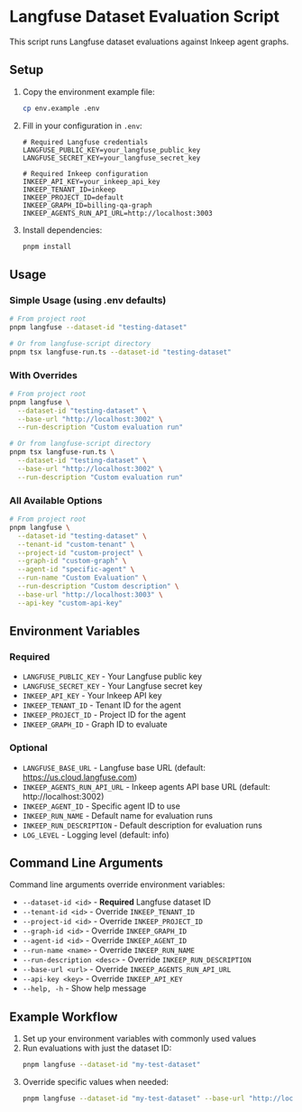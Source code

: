 # Langfuse Dataset Evaluation Script

This script runs Langfuse dataset evaluations against Inkeep agent graphs.

## Setup

1. Copy the environment example file:
   ```bash
   cp env.example .env
   ```

2. Fill in your configuration in `.env`:
   ```env
   # Required Langfuse credentials
   LANGFUSE_PUBLIC_KEY=your_langfuse_public_key
   LANGFUSE_SECRET_KEY=your_langfuse_secret_key
   
   # Required Inkeep configuration
   INKEEP_API_KEY=your_inkeep_api_key
   INKEEP_TENANT_ID=inkeep
   INKEEP_PROJECT_ID=default
   INKEEP_GRAPH_ID=billing-qa-graph
   INKEEP_AGENTS_RUN_API_URL=http://localhost:3003
   ```

3. Install dependencies:
   ```bash
   pnpm install
   ```

## Usage

### Simple Usage (using .env defaults)
```bash
# From project root
pnpm langfuse --dataset-id "testing-dataset"

# Or from langfuse-script directory
pnpm tsx langfuse-run.ts --dataset-id "testing-dataset"
```

### With Overrides
```bash
# From project root
pnpm langfuse \
  --dataset-id "testing-dataset" \
  --base-url "http://localhost:3002" \
  --run-description "Custom evaluation run"

# Or from langfuse-script directory
pnpm tsx langfuse-run.ts \
  --dataset-id "testing-dataset" \
  --base-url "http://localhost:3002" \
  --run-description "Custom evaluation run"
```

### All Available Options
```bash
# From project root
pnpm langfuse \
  --dataset-id "testing-dataset" \
  --tenant-id "custom-tenant" \
  --project-id "custom-project" \
  --graph-id "custom-graph" \
  --agent-id "specific-agent" \
  --run-name "Custom Evaluation" \
  --run-description "Custom description" \
  --base-url "http://localhost:3003" \
  --api-key "custom-api-key"
```

## Environment Variables

### Required
- `LANGFUSE_PUBLIC_KEY` - Your Langfuse public key
- `LANGFUSE_SECRET_KEY` - Your Langfuse secret key
- `INKEEP_API_KEY` - Your Inkeep API key
- `INKEEP_TENANT_ID` - Tenant ID for the agent
- `INKEEP_PROJECT_ID` - Project ID for the agent
- `INKEEP_GRAPH_ID` - Graph ID to evaluate

### Optional
- `LANGFUSE_BASE_URL` - Langfuse base URL (default: https://us.cloud.langfuse.com)
- `INKEEP_AGENTS_RUN_API_URL` - Inkeep agents API base URL (default: http://localhost:3002)
- `INKEEP_AGENT_ID` - Specific agent ID to use
- `INKEEP_RUN_NAME` - Default name for evaluation runs
- `INKEEP_RUN_DESCRIPTION` - Default description for evaluation runs
- `LOG_LEVEL` - Logging level (default: info)

## Command Line Arguments

Command line arguments override environment variables:

- `--dataset-id <id>` - **Required** Langfuse dataset ID
- `--tenant-id <id>` - Override `INKEEP_TENANT_ID`
- `--project-id <id>` - Override `INKEEP_PROJECT_ID`
- `--graph-id <id>` - Override `INKEEP_GRAPH_ID`
- `--agent-id <id>` - Override `INKEEP_AGENT_ID`
- `--run-name <name>` - Override `INKEEP_RUN_NAME`
- `--run-description <desc>` - Override `INKEEP_RUN_DESCRIPTION`
- `--base-url <url>` - Override `INKEEP_AGENTS_RUN_API_URL`
- `--api-key <key>` - Override `INKEEP_API_KEY`
- `--help, -h` - Show help message

## Example Workflow

1. Set up your environment variables with commonly used values
2. Run evaluations with just the dataset ID:
   ```bash
   pnpm langfuse --dataset-id "my-test-dataset"
   ```
3. Override specific values when needed:
   ```bash
   pnpm langfuse --dataset-id "my-test-dataset" --base-url "http://localhost:3002"
   ```
